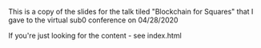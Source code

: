 This is a copy of the slides for the talk tiled "Blockchain for Squares" that
I gave to the virtual sub0 conference on 04/28/2020


If you're just looking for the content - see index.html
